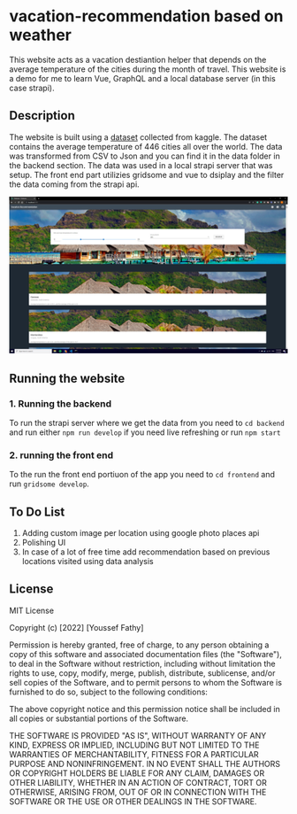 # vacation-recommendation based on weather
This website acts as a vacation destiantion helper that depends on the average temperature of the cities during the month of travel. This website is a demo for me to learn Vue, 
GraphQL and a local database server (in this case strapi).

## Description
The website is built using a [dataset](https://www.kaggle.com/swapnilbhange/average-temperature-of-cities) collected from kaggle. The dataset contains the average temperature of 446
cities all over the world. The data was transformed from CSV to Json and you can find it in the data folder in the backend section. The data was used in a local strapi server that 
was setup. The front end part utilizies gridsome and vue to dsiplay and the filter the data coming from the strapi api.

![Demo Pic](/Demo.jpg)

## Running the website

### 1. Running the backend
To run the strapi server where we get the data from you need to `cd backend` and run either `npm run develop` if you need live refreshing or run `npm start`

### 2. running the front end
To the run the front end portiuon of the app you need to `cd frontend` and run `gridsome develop`.

## To Do List
1. Adding custom image per location using google photo places api
2. Polishing UI
3. In case of a lot of free time add recommendation based on previous locations visited using data analysis

## License

MIT License

Copyright (c) [2022] [Youssef Fathy]

Permission is hereby granted, free of charge, to any person obtaining a copy
of this software and associated documentation files (the "Software"), to deal
in the Software without restriction, including without limitation the rights
to use, copy, modify, merge, publish, distribute, sublicense, and/or sell
copies of the Software, and to permit persons to whom the Software is
furnished to do so, subject to the following conditions:

The above copyright notice and this permission notice shall be included in all
copies or substantial portions of the Software.

THE SOFTWARE IS PROVIDED "AS IS", WITHOUT WARRANTY OF ANY KIND, EXPRESS OR
IMPLIED, INCLUDING BUT NOT LIMITED TO THE WARRANTIES OF MERCHANTABILITY,
FITNESS FOR A PARTICULAR PURPOSE AND NONINFRINGEMENT. IN NO EVENT SHALL THE
AUTHORS OR COPYRIGHT HOLDERS BE LIABLE FOR ANY CLAIM, DAMAGES OR OTHER
LIABILITY, WHETHER IN AN ACTION OF CONTRACT, TORT OR OTHERWISE, ARISING FROM,
OUT OF OR IN CONNECTION WITH THE SOFTWARE OR THE USE OR OTHER DEALINGS IN THE
SOFTWARE.
